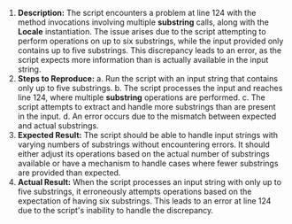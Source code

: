 ﻿1. **Description:** The script encounters a problem at line 124 with the method invocations involving multiple **substring** calls, along with the **Locale** instantiation. The issue arises due to the script attempting to perform operations on up to six substrings, while the input provided only contains up to five substrings. This discrepancy leads to an error, as the script expects more information than is actually available in the input string.
1. **Steps to Reproduce:** a. Run the script with an input string that contains only up to five substrings. b. The script processes the input and reaches line 124, where multiple **substring** operations are performed. c. The script attempts to extract and handle more substrings than are present in the input. d. An error occurs due to the mismatch between expected and actual substrings.
1. **Expected Result:** The script should be able to handle input strings with varying numbers of substrings without encountering errors. It should either adjust its operations based on the actual number of substrings available or have a mechanism to handle cases where fewer substrings are provided than expected.
1. **Actual Result:** When the script processes an input string with only up to five substrings, it erroneously attempts operations based on the expectation of having six substrings. This leads to an error at line 124 due to the script's inability to handle the discrepancy.

